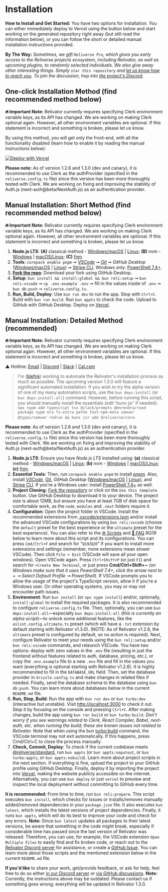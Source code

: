 # Installation

<!-- [![Bootstrap Relivator with a stack of your choice using the Reliverse CLI](https://github.com/blefnk/reliverse-website-builder)] -->

**How to Install and Get Started:** You have two options for installation. You can either immediately deploy to Vercel using the button below and start working on the generated repository right away (but still read the information below), or you can follow the short or detailed manual installation instructions provided.

**By The Way:** *Sometimes, we gift `Reliverse Pro`, which gives you early access to the Reliverse projects ecosystem, including Relivator, as well as upcoming plugins, to randomly selected individuals. We also give away other interesting things. Simply `star this repository` and [let us know how to reach you](https://forms.gle/NXZ6QHpwrxh52VA36). To join the discussion, hop into [the project's Discord](https://discord.gg/Pb8uKbwpsJ).*

## One-click Installation Method (**find recommended method below**)

**🔥 Important Note:** Relivator currently requires specifying Clerk environment variable keys, as its API has changed. We are working on making Clerk optional again. However, all other environment variables are optional. If this statement is incorrect and something is broken, please let us know.

By using this method, you will get only the front-end, with all the functionality disabled (learn how to enable it by reading the manual instructions below):

[![Deploy with Vercel](https://vercel.com/button)](https://vercel.com/new/clone?repository-url=https%3A%2F%2Fgithub.com%2Fblefnk%2Frelivator-nextjs-template&project-name=relivator&repository-name=my-new-repository-name)

**Please note:** As of version 1.2.6 and 1.3.0 (dev and canary), it is recommended to use Clerk as the authProvider (specified in the `reliverse.config.ts` file) since this version has been more thoroughly tested with Clerk. We are working on fixing and improving the stability of Auth.js (next-auth@beta/NextAuth.js) as an authentication provider.

## Manual Installation: Short Method (**find recommended method below**)

**🔥 Important Note:** Relivator currently requires specifying Clerk environment variable keys, as its API has changed. We are working on making Clerk optional again. However, all other environment variables are optional. If this statement is incorrect and something is broken, please let us know.

1. **Node.js LTS**: **(A)** classical method - [Windows/macOS](https://nodejs.org) | [Linux](https://youtu.be/NS3aTgKztis); **(B)** nvm - [Windows](https://github.com/coreybutler/nvm-windows?tab=readme-ov-file#install-nvm-windows) | [macOS/Linux](https://github.com/nvm-sh/nvm?tab=readme-ov-file#installing-and-updating); **(C)** [fnm](https://github.com/Schniz/fnm#readme).
2. **Tools**: `corepack enable pnpm` ➞ [*VSCode*](https://code.visualstudio.com) ➞ [*Git*](https://learn.microsoft.com/en-us/devops/develop/git/install-and-set-up-git) ➞ *GitHub Desktop* ([Windows/macOS](https://desktop.github.com) | [Linux](https://dev.to/rahedmir/is-github-desktop-available-for-gnu-linux-4a69)) ➞ [Stripe CLI](https://docs.stripe.com/stripe-cli). Windows only: [PowerShell 7.4+](https://learn.microsoft.com/en-us/powershell/scripting/install/installing-powershell-on-windows?view=powershell-7.4#installing-the-msi-package).
3. **[Fork the repo](https://github.com/blefnk/relivator-nextjs-template/fork)**: Download your fork using GitHub Desktop.
4. **Setup**: `bun install && install:global && bun reli:setup` ➞ `bun reli:vscode` ➞ `cp .env.example .env` ➞ fill in the values inside of `.env` ➞ `bun db:push` ➞ `reliverse.config.ts`.
5. **Run, Build, Deploy**: Use `bun run dev` to run the app. Stop with `Ctrl+C`. Build with `bun run build`. Run `bun appts` to check the code. Upload to GitHub with GitHub Desktop. Deploy on [Vercel](https://vercel.com/new).

## Manual Installation: Detailed Method (recommended)

**🔥 Important Note:** Relivator currently requires specifying Clerk environment variable keys, as its API has changed. We are working on making Clerk optional again. However, all other environment variables are optional. If this statement is incorrect and something is broken, please let us know.

▲ Hotline: [Email](mailto:blefnk@gmail.com) | [Discord](https://discord.gg/Pb8uKbwpsJ) | [Slack](https://join.slack.com/t/reliverse/shared_invite/zt-2mq703yro-hKnLmsgbIQul0wX~gLxRPA) | [Cal.com](https://cal.com/blefnk/reliverse)

> I'm ([blefnk](https://github.com/blefnk)) working to automate the Relivator's installation process as much as possible. The upcoming version 1.3.0 will feature a significant automated installation. If you wish to try the alpha version of one of my many automation scripts, use the `bun deps:install` (or `bun deps:install-all`) command. However, before running this script, you should manually install the essentials (edit 'bunx jsr' if needed): `npx nypm add typescript tsx @clack/prompts @mnrendra/read-package nypm ora fs-extra pathe fast-npm-meta semver @types/semver redrun && bunx jsr add @reliverse/core`.

**Please note**: As of version 1.2.6 and 1.3.0 (dev and canary), it is recommended to use Clerk as the authProvider (specified in the `reliverse.config.ts` file) since this version has been more thoroughly tested with Clerk. We are working on fixing and improving the stability of Auth.js (next-auth@beta/NextAuth.js) as an authentication provider.

1. **Node.js LTS**: Ensure you have *Node.js LTS* installed using: **(a)** classical method - [Windows/macOS](https://nodejs.org) | [Linux](https://youtu.be/NS3aTgKztis); **(b)** nvm - [Windows](https://github.com/coreybutler/nvm-windows?tab=readme-ov-file#install-nvm-windows) | [macOS/Linux](https://github.com/nvm-sh/nvm?tab=readme-ov-file#installing-and-updating); **(c)** [fnm](https://github.com/Schniz/fnm#readme).
2. **Essential Tools**: Then, run `corepack enable pnpm` to install [*pnpm*](https://pnpm.io/installation). Also, install [*VSCode*](https://code.visualstudio.com), [Git](https://learn.microsoft.com/en-us/devops/develop/git/install-and-set-up-git), *GitHub Desktop* ([Windows/macOS](https://desktop.github.com) | [Linux](https://dev.to/rahedmir/is-github-desktop-available-for-gnu-linux-4a69)), and [Stripe CLI](https://docs.stripe.com/stripe-cli). If you're a Windows user: install [PowerShell 7.4+](https://learn.microsoft.com/en-us/powershell/scripting/install/installing-powershell-on-windows?view=powershell-7.4#installing-the-msi-package) as well.
3. **Project Cloning**: [*Fork the repository*](https://github.com/blefnk/relivator-nextjs-template/fork) or click on the `Use this template` button. Use GitHub Desktop to download it to your device. The project size is about 12MB, but ensure you have at least 7GB of disk space for comfortable work, as the `node_modules` and `.next` folders require it.
4. **Configuration**: Open the project folder in VSCode. Install the recommended extensions from [.vscode/extensions.json](.vscode/extensions.json) and/or install the advanced VSCode configurations by using `bun reli:vscode` (choose the `default` preset for the best experience or the `ultimate` preset for the best experience). You can also refer to the [⚙️ Scripts](./SCRIPTS.md) and [🤔 FAQ](./FAQ.md) *RQ19* below to learn more about this script and its configurations. You can press `Cmd/Ctrl+F` and search for "`Q19`/`Q20`" if you want to install more extensions and settings (remember, more extensions mean slower VSCode). Then click `File > Exit` (VSCode will save all your open windows). Open VSCode again. Press `Ctrl+Shift+P` (or just `F1`) and search for `>Create New Terminal`, or just press **Cmd/Ctrl+Shift+~** *(on Windows make sure that it uses PowerShell 7.4+, click the arrow next to + ➞ Select Default Profile ➞ PowerShell)*. If VSCode prompts you to allow the usage of the project's TypeScript version, allow it if you're a Windows user. On other operating systems, you may or may not encounter path issues.
5. **Environment**: Run `bun install` (or `npx nypm install`) and/or, optionally, `install:global` to install the required packages. It is also recommended to configure `reliverse.config.ts` file. Then, optionally, you can use `bun deps:install-all`—especially `bun deps:install-all` (*this is currently an alpha script*)—to unlock some additional features, like the `eslint.config.ultimate.ts` preset (which will have a `.txt` extension by default starting with Relivator v1.3.0). (NOTE: As of Relivator v1.2.6, the `ultimate` preset is configured by default, so no action is required). Next, configure Relivator to meet your needs using the `bun reli:setup` and/or `bun reli:vscode` commands, and relaunch VSCode. You have two options: deploy with zero values in the `.env` file (resulting in just the frontend without features related to auth, database, pricing, etc.), or copy the `.env.example` file to a new `.env` file and fill in the values you want (everything is optional starting with Relivator v1.2.6). It is highly recommended to fill in the `DATABASE_URL` field. Then, set the database provider in `drizzle.config.ts` and make changes in related files if needed. Finally, send the database schema to the database using `bun db:push`. You can learn more about databases below in the current `README.md` file.
6. **Run, Stop, Build**: Run the app with `bun run dev` or `bun turbo:dev` (interactive but unstable). Visit <http://localhost:3000> to check it out. Stop it by focusing on the console and pressing `Ctrl+C`. After making changes, build the app using `bun run build` or `bun turbo:build`. *Don't worry if you see warnings related to Clerk, React Compiler, Babel, next-auth, etc. when running the build; these are known issues not related to Relivator.* Note that when using the bun [turbo:build](https://turbo.build) command, the VSCode terminal may not exit automatically. If this happens, press Cmd/Ctrl+C to close the process manually.
7. **Check, Commit, Deploy**: To check if the current codebase meets [@reliverse/standard](https://github.com/reliverse/standard), run `bun appts` (or `bun appts:noputout`, or `bun turbo:appts`, or `bun appts:nobuild`). Learn more about project scripts in the next section. If everything is fine, upload the project to your GitHub profile using GitHub Desktop. Finally, deploy it by importing the project into [Vercel](https://vercel.com/new), making the website publicly accessible on the internet. Alternatively, you can use `bun deploy` or just `vercel` to preview and inspect the local deployment without committing to GitHub every time.

**It is recommended:** From time to time, run `bun reli:prepare`. This script executes `bun install`, which checks for issues or installs/removes manually added/removed dependencies in your `package.json` file. It also executes `bun latest`, which installs the latest versions of project dependencies. Finally, it runs `bun appts`, which will do its best to improve your code and check for any errors. **Note:** Since `bun latest` updates all packages to their latest versions, be aware that something in the code might break, especially if considerable time has passed since the last version of Relivator was released. Therefore, you can use, for example, the VSCode extension `Open Multiple Files` to easily find and fix broken code, or reach out to the [Relivator Discord server](https://discord.gg/Pb8uKbwpsJ) for assistance, or create a [GitHub Issue](https://github.com/blefnk/relivator-nextjs-template/issues). You can learn more about those scripts and the mentioned extension below in the current `README.md` file.

**If you'd like** to share your work, get/provide feedback, or ask for help, feel free to do so either [in our Discord server](https://discord.gg/Pb8uKbwpsJ) or [via GitHub discussions](https://github.com/blefnk/relivator-nextjs-template/discussions). **Note:** Currently, the instructions above may be outdated. Please contact us if something goes wrong; everything will be updated in Relivator 1.3.0.
